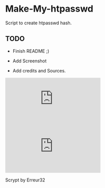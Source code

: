 # Make-My-htpasswd

Script to create  htpasswd hash.


##  TODO 

 - Finish README ;)

 - Add Screenshot
 
 - Add credits and Sources.

![](https://upfile.echosystem.fr/plugins/imageviewer/site/direct.php?s=5xg&/screenshot.Make-My-htpasswd.jpg)
![](https://upfile.echosystem.fr/plugins/imageviewer/site/direct.php?s=5xh&/Screenshot-2018-2-21_https_tools_echosystem_fr.png)

 Scrypt by Erreur32
 